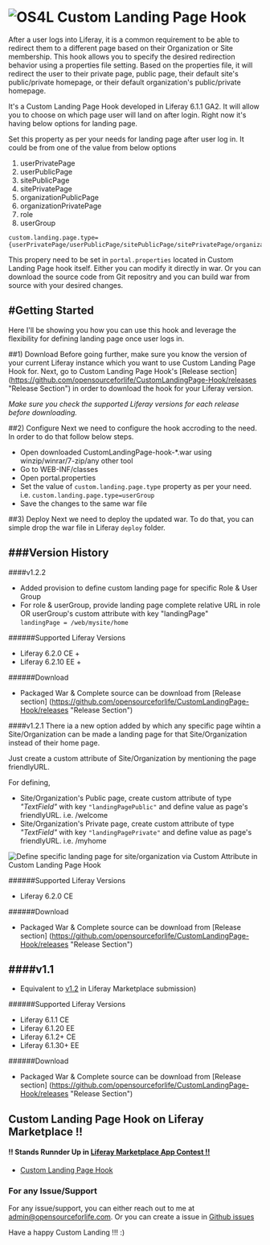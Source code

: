 ![OS4L](http://4.bp.blogspot.com/-q425Jqhwvj4/UlUz5zOFOqI/AAAAAAAABCk/xWmjUJy-czg/s640/Custom+Landing+Page+Banner.png "OS4L")
Custom Landing Page Hook
========================

After a user logs into Liferay, it is a common requirement to be able to redirect them to a different page based on their Organization or Site membership. This hook allows you to specify the desired redirection behavior using a properties file setting. Based on the properties file, it will redirect the user to their private page, public page, their default site's public/private homepage, or their default organization's public/private homepage.

It's a Custom Landing Page Hook developed in Liferay 6.1.1 GA2. It will allow you to choose on which page user will land on after login.
Right now it's having below options for landing page.


Set this property as per your needs for landing page after user log in. It could be from one of the value from below options

1. userPrivatePage 
2. userPublicPage 
3. sitePublicPage 
4. sitePrivatePage
5. organizationPublicPage
6. organizationPrivatePage
7. role
8. userGroup

```
custom.landing.page.type={userPrivatePage/userPublicPage/sitePublicPage/sitePrivatePage/organizationPublicPage/organizationPrivatePage/role/userGroup} 
```

This propery need to be set in `portal.properties` located in Custom Landing Page hook itself. Either you can modify it directly in war. Or you can download the source code from Git repositry and you can build war from source with your desired changes.


#Getting Started
------------------
Here I'll be showing you how you can use this hook and leverage the flexibility for defining landing page once user logs in.

##1) Download
Before going further, make sure you know the version of your current Liferay instance which you want to use Custom Landing Page Hook for. Next, go to Custom Landing Page Hook's [Release section] (https://github.com/opensourceforlife/CustomLandingPage-Hook/releases "Release Section") in order to download the hook for your Liferay version.

_Make sure you check the supported Liferay versions for each release before downloading._


##2) Configure
Next we need to configure the hook accroding to the need. In order to do that follow below steps.
* Open downloaded CustomLandingPage-hook-*.war using winzip/winrar/7-zip/any other tool
* Go to WEB-INF/classes
* Open portal.properties
* Set the value of `custom.landing.page.type` property as per your need.  
i.e. `custom.landing.page.type=userGroup`
* Save the changes to the same war file

 
##3) Deploy
Next we need to deploy the updated war. To do that, you can simple drop the war file in Liferay `deploy` folder.


###Version History
-----------------

####v1.2.2
* Added provision to define custom landing page for specific Role & User Group
* For role & userGroup, provide landing page complete relative URL in role OR userGroup's custom attribute with key "landingPage"   
```landingPage = /web/mysite/home```

######Supported Liferay Versions
* Liferay 6.2.0 CE +
* Liferay 6.2.10 EE +

######Download 
* Packaged War & Complete source can be download from [Release section] (https://github.com/opensourceforlife/CustomLandingPage-Hook/releases "Release Section") 


####v1.2.1
There ia a new option added by which any specific page wihtin a Site/Organization can be made a landing page for that Site/Organization instead of their home page.

Just create a custom attribute of Site/Organization by mentioning the page friendlyURL.

For defining,

* Site/Organization's Public page, create custom attribute of type *"TextField"* with key `"landingPagePublic"` and define value as page's friendlyURL. i.e. /welcome
* Site/Organization's Private page, create custom attribute of type *"TextField"* with key `"landingPagePrivate"` and define value as page's friendlyURL. i.e. /myhome
 
![Define specific landing page for site/organization via Custom Attribute in Custom Landing Page Hook](http://1.bp.blogspot.com/-wkY6NNk1PH0/UmIo3mBJhQI/AAAAAAAABDI/FndO8-ehf2E/s1600/Defining+Custom+Attribute.png "Define specific landing page for site/organization via Custom Attribute in Custom Landing Page Hook")

######Supported Liferay Versions
* Liferay 6.2.0 CE

######Download 
* Packaged War & Complete source can be download from [Release section] (https://github.com/opensourceforlife/CustomLandingPage-Hook/releases "Release Section")   
   
   

####v1.1
-------
* Equivalent to [v1.2](https://www.liferay.com/marketplace/-/mp/application/17676547 "v1.2") in Liferay Marketplace submission)

######Supported Liferay Versions
* Liferay 6.1.1 CE
* Liferay 6.1.20 EE
* Liferay 6.1.2+ CE
* Liferay 6.1.30+ EE

######Download 
* Packaged War & Complete source can be download from [Release section] (https://github.com/opensourceforlife/CustomLandingPage-Hook/releases "Release Section")  

   
   
   
## Custom Landing Page Hook on Liferay Marketplace !! 
#### !! Stands Runnder Up in [Liferay Marketplace App Contest !! ](http://discover.liferay.com/marketplace-app-contest "Liferay Marketplace App Contest")
* [Custom Landing Page Hook](http://www.liferay.com/marketplace/-/mp/application/17676547 "Custom Landing Page Hook")



### For any Issue/Support
For any issue/support, you can either reach out to me at [admin@opensourceforlife.com](mailto:admin@opensoruceforlife.com "admin@opensourceforlife.com"). Or you can create a issue in [Github issues](https://github.com/opensourceforlife/CustomLandingPage-Hook/issues "Github Issues")

Have a happy Custom Landing !!! :)
